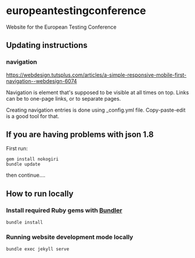 # europeantestingconference
Website for the European Testing Conference




## Updating instructions

### navigation

https://webdesign.tutsplus.com/articles/a-simple-responsive-mobile-first-navigation--webdesign-6074

Navigation is element that's supposed to be visible at all times on top. Links can be to one-page links, or to separate pages.

Creating navigation entries is done using _config.yml file. Copy-paste-edit is a good tool for that.


## If you are having problems with json 1.8 

First run:
```
gem install nokogiri
bundle update
```
then continue....

## How to run locally


### Install required Ruby gems with [Bundler](http://bundler.io/)

```
bundle install
```


### Running website development mode locally

```
bundle exec jekyll serve
```
